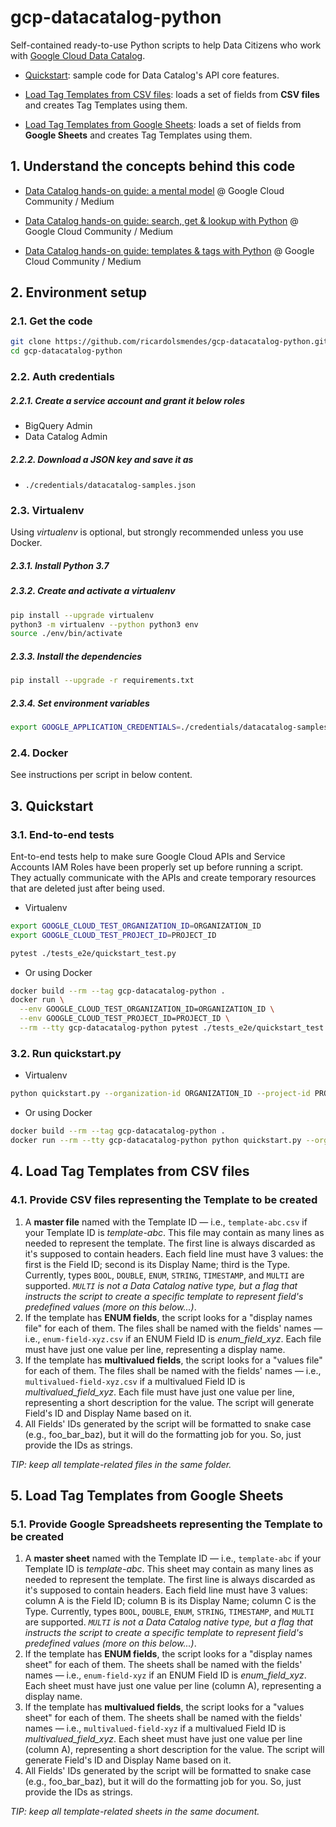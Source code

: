 # gcp-datacatalog-python

Self-contained ready-to-use Python scripts to help Data Citizens who work with [Google Cloud Data Catalog](https://cloud.google.com/data-catalog).

- [Quickstart](#3-quickstart): sample code for Data Catalog's API core features.

- [Load Tag Templates from CSV files](#4-load-tag-templates-from-csv-files): loads a set of fields from **CSV files** and creates Tag Templates using them.

- [Load Tag Templates from Google Sheets](#5-load-tag-templates-from-google-sheets): loads a set of fields from **Google Sheets** and creates Tag Templates using them.


## 1. Understand the concepts behind this code

- [Data Catalog hands-on guide: a mental model](https://medium.com/google-cloud/data-catalog-hands-on-guide-a-mental-model-dae7f6dd49e) @ Google Cloud Community / Medium

- [Data Catalog hands-on guide: search, get & lookup with Python](https://medium.com/google-cloud/data-catalog-hands-on-guide-search-get-lookup-with-python-82d99bfb4056) @ Google Cloud Community / Medium

- [Data Catalog hands-on guide: templates & tags with Python](https://medium.com/google-cloud/data-catalog-hands-on-guide-templates-tags-with-python-c45eb93372ef) @ Google Cloud Community / Medium

## 2. Environment setup

### 2.1. Get the code

````bash
git clone https://github.com/ricardolsmendes/gcp-datacatalog-python.git
cd gcp-datacatalog-python
````

### 2.2. Auth credentials

##### 2.2.1. Create a service account and grant it below roles

- BigQuery Admin
- Data Catalog Admin

##### 2.2.2. Download a JSON key and save it as
- `./credentials/datacatalog-samples.json`

### 2.3. Virtualenv

Using *virtualenv* is optional, but strongly recommended unless you use Docker.

##### 2.3.1. Install Python 3.7

##### 2.3.2. Create and activate a *virtualenv*

```bash
pip install --upgrade virtualenv
python3 -m virtualenv --python python3 env
source ./env/bin/activate
```

##### 2.3.3. Install the dependencies

```bash
pip install --upgrade -r requirements.txt
```

##### 2.3.4. Set environment variables

```bash
export GOOGLE_APPLICATION_CREDENTIALS=./credentials/datacatalog-samples.json
```

### 2.4. Docker

See instructions per script in below content.

## 3. Quickstart

### 3.1. End-to-end tests

Ent-to-end tests help to make sure Google Cloud APIs and Service Accounts IAM Roles have been properly set up before running a script.
They actually communicate with the APIs and create temporary resources that are deleted just after being used.

- Virtualenv

```bash
export GOOGLE_CLOUD_TEST_ORGANIZATION_ID=ORGANIZATION_ID
export GOOGLE_CLOUD_TEST_PROJECT_ID=PROJECT_ID

pytest ./tests_e2e/quickstart_test.py
```

- Or using Docker

```bash
docker build --rm --tag gcp-datacatalog-python .
docker run \
  --env GOOGLE_CLOUD_TEST_ORGANIZATION_ID=ORGANIZATION_ID \
  --env GOOGLE_CLOUD_TEST_PROJECT_ID=PROJECT_ID \
  --rm --tty gcp-datacatalog-python pytest ./tests_e2e/quickstart_test.py
```

### 3.2. Run quickstart.py

- Virtualenv

```bash
python quickstart.py --organization-id ORGANIZATION_ID --project-id PROJECT_ID
```

- Or using Docker

```bash
docker build --rm --tag gcp-datacatalog-python .
docker run --rm --tty gcp-datacatalog-python python quickstart.py --organization-id ORGANIZATION_ID --project-id PROJECT_ID
```

## 4. Load Tag Templates from CSV files

### 4.1. Provide CSV files representing the Template to be created

1. A **master file** named with the Template ID — i.e., `template-abc.csv` if your Template ID is *template-abc*. This file may contain as many lines as needed to represent the template. The first line is always discarded as it's supposed to contain headers. Each field line must have 3 values: the first is the Field ID; second is its Display Name; third is the Type. Currently, types `BOOL`, `DOUBLE`, `ENUM`, `STRING`, `TIMESTAMP`, and `MULTI` are supported. *`MULTI` is not a Data Catalog native type, but a flag that instructs the script to create a specific template to represent field's predefined values (more on this below...)*.  
1. If the template has **ENUM fields**, the script looks for a "display names file" for each of them. The files shall be named with the fields' names — i.e., `enum-field-xyz.csv` if an ENUM Field ID is *enum_field_xyz*. Each file must have just one value per line, representing a display name.
1. If the template has **multivalued fields**, the script looks for a "values file" for each of them. The files shall be named with the fields' names — i.e., `multivalued-field-xyz.csv` if a multivalued Field ID is *multivalued_field_xyz*. Each file must have just one value per line, representing a short description for the value. The script will generate Field's ID and Display Name based on it.
1. All Fields' IDs generated by the script will be formatted to snake case (e.g., foo_bar_baz), but it will do the formatting job for you. So, just provide the IDs as strings.

*TIP: keep all template-related files in the same folder.*

## 5. Load Tag Templates from Google Sheets

### 5.1. Provide Google Spreadsheets representing the Template to be created

1. A **master sheet** named with the Template ID — i.e., `template-abc` if your Template ID is *template-abc*. This sheet may contain as many lines as needed to represent the template. The first line is always discarded as it's supposed to contain headers. Each field line must have 3 values: column A is the Field ID; column B is its Display Name; column C is the Type. Currently, types `BOOL`, `DOUBLE`, `ENUM`, `STRING`, `TIMESTAMP`, and `MULTI` are supported. *`MULTI` is not a Data Catalog native type, but a flag that instructs the script to create a specific template to represent field's predefined values (more on this below...)*.  
1. If the template has **ENUM fields**, the script looks for a "display names sheet" for each of them. The sheets shall be named with the fields' names — i.e., `enum-field-xyz` if an ENUM Field ID is *enum_field_xyz*. Each sheet must have just one value per line (column A), representing a display name.
1. If the template has **multivalued fields**, the script looks for a "values sheet" for each of them. The sheets shall be named with the fields' names — i.e., `multivalued-field-xyz` if a multivalued Field ID is *multivalued_field_xyz*. Each sheet must have just one value per line (column A), representing a short description for the value. The script will generate Field's ID and Display Name based on it.
1. All Fields' IDs generated by the script will be formatted to snake case (e.g., foo_bar_baz), but it will do the formatting job for you. So, just provide the IDs as strings.

*TIP: keep all template-related sheets in the same document.*

